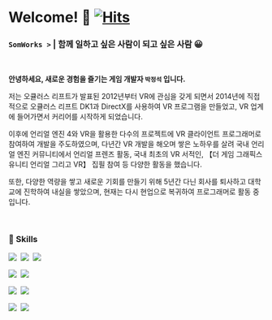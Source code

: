 # Welcome! 👋 [![Hits](https://hits.seeyoufarm.com/api/count/incr/badge.svg?url=https%3A%2F%2Fgithub.com%2FSombusta)](https://hits.seeyoufarm.com)	

### **`SomWorks >`** | 함께 일하고 싶은 사람이 되고 싶은 사람 😀

<br>

**안녕하세요, 새로운 경험을 즐기는 게임 개발자 `박정석` 입니다.**

저는 오큘러스 리프트가 발표된 2012년부터 VR에 관심을 갖게 되면서 2014년에 직접적으로 오큘러스 리프트 DK1과 DirectX를 사용하여 VR 프로그램을 만들었고, VR 업계에 들어가면서 커리어를 시작하게 되었습니다.

이후에 언리얼 엔진 4와 VR을 활용한 다수의 프로젝트에 VR 클라이언트 프로그래머로 참여하여 개발을 주도하였으며, 다년간 VR 개발을 해오며 쌓은 노하우를 살려 국내 언리얼 엔진 커뮤니티에서 언리얼 프렌즈 활동, 국내 최초의 VR 서적인, 【더 게임 그래픽스 유니티 언리얼 그리고 VR】 집필 참여 등 다양한 활동을 했습니다.

또한, 다양한 역량을 쌓고 새로운 기회를 만들기 위해 5년간 다닌 회사를 퇴사하고 대학교에 진학하여 내실을 쌓았으며, 현재는 다시 현업으로 복귀하여 프로그래머로 활동 중입니다.

<br>

### **🚀 Skills**
<img src="https://img.shields.io/badge/Cpp-00599C?style=flat&logo=cplusplus&logoColor=white"/></a>&nbsp;
<img src="https://img.shields.io/badge/C Sharp-239120?style=flat&logo=csharp&logoColor=white"/></a>&nbsp;
<img src="https://img.shields.io/badge/Go-00ADD8?style=flat&logo=go&logoColor=white"/></a>&nbsp;

<img src="https://img.shields.io/badge/Unreal Engine-0E1128?style=flat&logo=unrealengine&logoColor=white"/></a>&nbsp;
<img src="https://img.shields.io/badge/Unity-222324?style=flat&logo=unity&logoColor=white"/></a>&nbsp;

<img src="https://img.shields.io/badge/MongoDB-47A248?style=flat&logo=mongodb&logoColor=white"/></a>&nbsp;
<img src="https://img.shields.io/badge/Redis-DC382D?style=flat&logo=redis&logoColor=white"/></a>&nbsp;

<img src="https://img.shields.io/badge/Git-F05032?style=flat&logo=git&logoColor=white"/></a>&nbsp;
<img src="https://img.shields.io/badge/SVN-809CC9?style=flat&logo=subversion&logoColor=white"/></a>&nbsp;



<!--

[<img src="https://img.shields.io/badge/Profile-0D0D0D?style=flat&logo=notion&logoColor=white"/>](https://www.notion.so/somworks/Jeongseok-Park-840bdf41d7294bf0acfc8660bb02bb06?pvs=4)	

**Sombusta/Sombusta** is a ✨ _special_ ✨ repository because its `README.md` (this file) appears on your GitHub profile.

Here are some ideas to get you started:

- 🔭 I’m currently working on ...
- 🌱 I’m currently learning ...
- 👯 I’m looking to collaborate on ...
- 🤔 I’m looking for help with ...
- 💬 Ask me about ...
- 📫 How to reach me: ...
- 😄 Pronouns: ...
- ⚡ Fun fact: ...

<div align=center>  

- **`ShovelWorks Studio`** | Creative Director, Client Programmer
- **`Action Square`** | Client Programmer

</div>

-->
